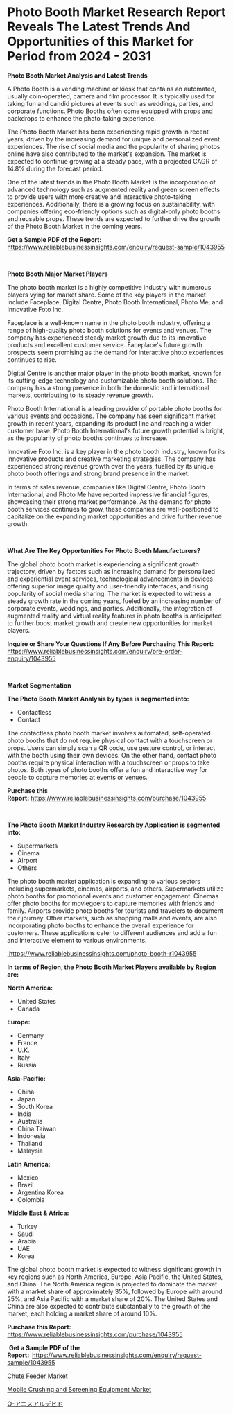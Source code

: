 <p><h1>Photo Booth Market Research Report Reveals The Latest Trends And Opportunities of this Market for Period from 2024 - 2031</h1></p><p><strong>Photo Booth Market Analysis and Latest Trends</strong></p>
<p><p>A Photo Booth is a vending machine or kiosk that contains an automated, usually coin-operated, camera and film processor. It is typically used for taking fun and candid pictures at events such as weddings, parties, and corporate functions. Photo Booths often come equipped with props and backdrops to enhance the photo-taking experience.</p><p>The Photo Booth Market has been experiencing rapid growth in recent years, driven by the increasing demand for unique and personalized event experiences. The rise of social media and the popularity of sharing photos online have also contributed to the market's expansion. The market is expected to continue growing at a steady pace, with a projected CAGR of 14.8% during the forecast period.</p><p>One of the latest trends in the Photo Booth Market is the incorporation of advanced technology such as augmented reality and green screen effects to provide users with more creative and interactive photo-taking experiences. Additionally, there is a growing focus on sustainability, with companies offering eco-friendly options such as digital-only photo booths and reusable props. These trends are expected to further drive the growth of the Photo Booth Market in the coming years.</p></p>
<p><strong>Get a Sample PDF of the Report:&nbsp;</strong> <a href="https://www.reliablebusinessinsights.com/enquiry/request-sample/1043955">https://www.reliablebusinessinsights.com/enquiry/request-sample/1043955</a></p>
<p>&nbsp;</p>
<p><strong>Photo Booth Major Market Players</strong></p>
<p><p>The photo booth market is a highly competitive industry with numerous players vying for market share. Some of the key players in the market include Faceplace, Digital Centre, Photo Booth International, Photo Me, and Innovative Foto Inc. </p><p>Faceplace is a well-known name in the photo booth industry, offering a range of high-quality photo booth solutions for events and venues. The company has experienced steady market growth due to its innovative products and excellent customer service. Faceplace's future growth prospects seem promising as the demand for interactive photo experiences continues to rise.</p><p>Digital Centre is another major player in the photo booth market, known for its cutting-edge technology and customizable photo booth solutions. The company has a strong presence in both the domestic and international markets, contributing to its steady revenue growth.</p><p>Photo Booth International is a leading provider of portable photo booths for various events and occasions. The company has seen significant market growth in recent years, expanding its product line and reaching a wider customer base. Photo Booth International's future growth potential is bright, as the popularity of photo booths continues to increase.</p><p>Innovative Foto Inc. is a key player in the photo booth industry, known for its innovative products and creative marketing strategies. The company has experienced strong revenue growth over the years, fuelled by its unique photo booth offerings and strong brand presence in the market.</p><p>In terms of sales revenue, companies like Digital Centre, Photo Booth International, and Photo Me have reported impressive financial figures, showcasing their strong market performance. As the demand for photo booth services continues to grow, these companies are well-positioned to capitalize on the expanding market opportunities and drive further revenue growth.</p></p>
<p>&nbsp;</p>
<p><strong>What Are The Key Opportunities For Photo Booth Manufacturers?</strong></p>
<p><p>The global photo booth market is experiencing a significant growth trajectory, driven by factors such as increasing demand for personalized and experiential event services, technological advancements in devices offering superior image quality and user-friendly interfaces, and rising popularity of social media sharing. The market is expected to witness a steady growth rate in the coming years, fueled by an increasing number of corporate events, weddings, and parties. Additionally, the integration of augmented reality and virtual reality features in photo booths is anticipated to further boost market growth and create new opportunities for market players.</p></p>
<p><strong>Inquire or Share Your Questions If Any Before Purchasing This Report:</strong> <a href="https://www.reliablebusinessinsights.com/enquiry/pre-order-enquiry/1043955">https://www.reliablebusinessinsights.com/enquiry/pre-order-enquiry/1043955</a></p>
<p>&nbsp;</p>
<p><strong>Market Segmentation</strong></p>
<p><strong>The Photo Booth Market Analysis by types is segmented into:</strong></p>
<p><ul><li>Contactless</li><li>Contact</li></ul></p>
<p><p>The contactless photo booth market involves automated, self-operated photo booths that do not require physical contact with a touchscreen or props. Users can simply scan a QR code, use gesture control, or interact with the booth using their own devices. On the other hand, contact photo booths require physical interaction with a touchscreen or props to take photos. Both types of photo booths offer a fun and interactive way for people to capture memories at events or venues.</p></p>
<p><strong>Purchase this Report:&nbsp;</strong><a href="https://www.reliablebusinessinsights.com/purchase/1043955">https://www.reliablebusinessinsights.com/purchase/1043955</a></p>
<p>&nbsp;</p>
<p><strong>The Photo Booth Market Industry Research by Application is segmented into:</strong></p>
<p><ul><li>Supermarkets</li><li>Cinema</li><li>Airport</li><li>Others</li></ul></p>
<p><p>The photo booth market application is expanding to various sectors including supermarkets, cinemas, airports, and others. Supermarkets utilize photo booths for promotional events and customer engagement. Cinemas offer photo booths for moviegoers to capture memories with friends and family. Airports provide photo booths for tourists and travelers to document their journey. Other markets, such as shopping malls and events, are also incorporating photo booths to enhance the overall experience for customers. These applications cater to different audiences and add a fun and interactive element to various environments.</p></p>
<p><a href="https://www.reliablebusinessinsights.com/photo-booth-r1043955">&nbsp;https://www.reliablebusinessinsights.com/photo-booth-r1043955</a></p>
<p><strong>In terms of Region, the Photo Booth Market Players available by Region are:</strong></p>
<p>
    <p> <strong> North America: </strong>
        <ul>
            <li>United States</li>
            <li>Canada</li>
        </ul>
        </p> 
    <p> <strong> Europe: </strong>
        <ul>
            <li>Germany</li>
            <li>France</li>
            <li>U.K.</li>
            <li>Italy</li>
            <li>Russia</li>
        </ul>
        </p> 
    <p> <strong> Asia-Pacific: </strong>
        <ul>
            <li>China</li>
            <li>Japan</li>
            <li>South Korea</li>
            <li>India</li>
            <li>Australia</li>
            <li>China Taiwan</li>
            <li>Indonesia</li>
            <li>Thailand</li>
            <li>Malaysia</li>
        </ul>
        </p> 
    <p> <strong> Latin America: </strong>
        <ul>
            <li>Mexico</li>
            <li>Brazil</li>
            <li>Argentina Korea</li>
            <li>Colombia</li>
        </ul>
        </p> 
    <p> <strong> Middle East & Africa: </strong>
        <ul>
            <li>Turkey</li>
            <li>Saudi</li>
            <li>Arabia</li>
            <li>UAE</li>
            <li>Korea</li>
        </ul>
    </p>
    </p>
<p><p>The global photo booth market is expected to witness significant growth in key regions such as North America, Europe, Asia Pacific, the United States, and China. The North America region is projected to dominate the market with a market share of approximately 35%, followed by Europe with around 25%, and Asia Pacific with a market share of 20%. The United States and China are also expected to contribute substantially to the growth of the market, each holding a market share of around 10%.</p></p>
<p><strong>Purchase this Report: </strong><a href="https://www.reliablebusinessinsights.com/purchase/1043955">https://www.reliablebusinessinsights.com/purchase/1043955</a></p>
<p>&nbsp;<strong>Get a Sample PDF of the Report:&nbsp;&nbsp;</strong><a href="https://www.reliablebusinessinsights.com/enquiry/request-sample/1043955">https://www.reliablebusinessinsights.com/enquiry/request-sample/1043955</a></p>
<p><strong></strong></p>
<p><p><a href="https://github.com/whpnbwim9/Market-Research-Report-List-1/blob/main/chute-feeder-market.md">Chute Feeder Market</a></p><p><a href="https://github.com/thereveren80/Market-Research-Report-List-1/blob/main/mobile-crushing-and-screening-equipment-market.md">Mobile Crushing and Screening Equipment Market</a></p><p><a href="https://github.com/nxboeu02965442/Market-Research-Report-List-3/blob/main/1737665181740.md">O-アニスアルデヒド</a></p></p>